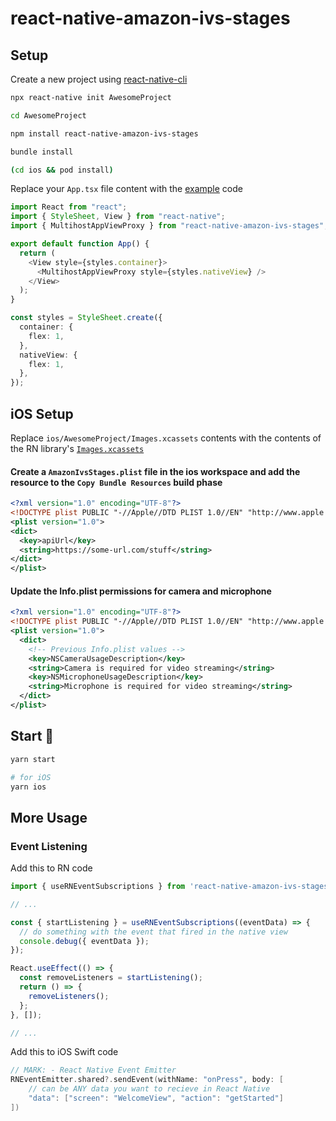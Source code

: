 # react-native-amazon-ivs-stages

## Setup

Create a new project using [react-native-cli](https://github.com/react-native-community/cli)

```bash
npx react-native init AwesomeProject

cd AwesomeProject

npm install react-native-amazon-ivs-stages

bundle install

(cd ios && pod install)
```

Replace your `App.tsx` file content with the [example](https://github.com/esphung/react-native-amazon-ivs-stages/blob/main/example/src/App.tsx) code

```ts
import React from "react";
import { StyleSheet, View } from "react-native";
import { MultihostAppViewProxy } from "react-native-amazon-ivs-stages";

export default function App() {
  return (
    <View style={styles.container}>
      <MultihostAppViewProxy style={styles.nativeView} />
    </View>
  );
}

const styles = StyleSheet.create({
  container: {
    flex: 1,
  },
  nativeView: {
    flex: 1,
  },
});
```

## iOS Setup

Replace `ios/AwesomeProject/Images.xcassets` contents with the contents of the RN library's [`Images.xcassets`](https://github.com/esphung/react-native-amazon-ivs-stages/tree/main/example/ios/AmazonIvsStagesExample/Images.xcassets)

#### Create a `AmazonIvsStages.plist` file in the ios workspace and add the resource to the `Copy Bundle Resources` build phase

```xml
<?xml version="1.0" encoding="UTF-8"?>
<!DOCTYPE plist PUBLIC "-//Apple//DTD PLIST 1.0//EN" "http://www.apple.com/DTDs/PropertyList-1.0.dtd">
<plist version="1.0">
<dict>
  <key>apiUrl</key>
  <string>https://some-url.com/stuff</string>
</dict>
</plist>
```

#### Update the Info.plist permissions for camera and microphone

```xml
<?xml version="1.0" encoding="UTF-8"?>
<!DOCTYPE plist PUBLIC "-//Apple//DTD PLIST 1.0//EN" "http://www.apple.com/DTDs/PropertyList-1.0.dtd">
<plist version="1.0">
  <dict>
    <!-- Previous Info.plist values -->
    <key>NSCameraUsageDescription</key>
    <string>Camera is required for video streaming</string>
    <key>NSMicrophoneUsageDescription</key>
    <string>Microphone is required for video streaming</string>
  </dict>
</plist>
```

## Start 🚀

```bash
yarn start

# for iOS
yarn ios
```

## More Usage

### Event Listening

Add this to RN code

```ts
import { useRNEventSubscriptions } from 'react-native-amazon-ivs-stages';

// ...

const { startListening } = useRNEventSubscriptions((eventData) => {
  // do something with the event that fired in the native view
  console.debug({ eventData });
});

React.useEffect(() => {
  const removeListeners = startListening();
  return () => {
    removeListeners();
  };
}, []);

// ...
```

Add this to iOS Swift code

```swift
// MARK: - React Native Event Emitter
RNEventEmitter.shared?.sendEvent(withName: "onPress", body: [
    // can be ANY data you want to recieve in React Native
    "data": ["screen": "WelcomeView", "action": "getStarted"]
])
```
